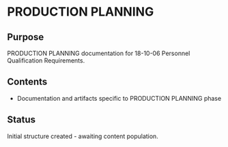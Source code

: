 # PRODUCTION PLANNING

## Purpose
PRODUCTION PLANNING documentation for 18-10-06 Personnel Qualification Requirements.

## Contents
- Documentation and artifacts specific to PRODUCTION PLANNING phase

## Status
Initial structure created - awaiting content population.
